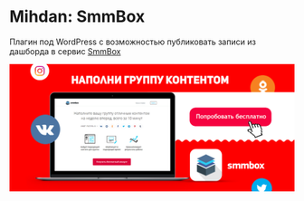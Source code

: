 # Mihdan: SmmBox
Плагин под WordPress с возможностью публиковать записи из дашборда в сервис [SmmBox](https://www.kobzarev.com/r/smmbox/)

![](.wp.org/cover.jpg)
